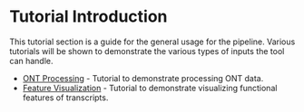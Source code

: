 # Tutorial Introduction

This tutorial section is a guide for the general usage for the pipeline. Various tutorials will be shown to demonstrate the various types of inputs the tool can handle.

* [ONT Processing](processing.md) - Tutorial to demonstrate processing ONT data.
* [Feature Visualization](features.md) - Tutorial to demonstrate visualizing functional features of transcripts. 
